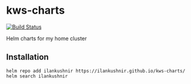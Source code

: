 # kws-charts
[![Build Status](https://github.com/ilankushnir/kws-charts/workflows/Release%20Charts/badge.svg)](https://ilanKushnir.github.io/kws-charts/)

Helm charts for my home cluster

## Installation

```
helm repo add ilankushnir https://ilankushnir.github.io/kws-charts/
helm search ilankushnir
```
